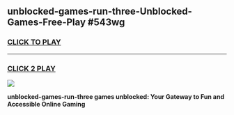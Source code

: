 
## unblocked-games-run-three-Unblocked-Games-Free-Play #543wg
<h3>
<a href="https://us.freeplayer.one?title=unblocked-games-run-three&ref=9M">CLICK TO PLAY</a></h3>
<hr>

<h3>
<a href="https://us.freeplayer.one?title=unblocked-games-run-three&ref=9M">CLICK 2 PLAY</a>
  
</h3>

<a href="https://us.freeplayer.one?title=unblocked-games-run-three&ref=9M"><img src="https://clearcache.store/games.png"></a>


**unblocked-games-run-three games unblocked: Your Gateway to Fun and Accessible Online Gaming**
